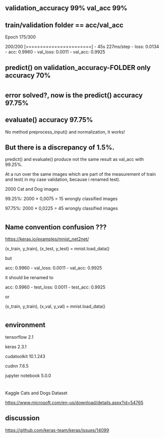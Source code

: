 ## validation_accuracy 99%       		   val_acc 99%  
## train/validation folder == acc/val_acc

Epoch 175/300

200/200 [=======================] - 45s 227ms/step - loss: 0.0134 - acc: 0.9960 - val_loss: 0.0011 - val_acc: 0.9925


## predict() on validation_accuracy-FOLDER  only accuracy 70%

#


## error solved?, now is the predict() accuracy 97.75%
## evaluate() accuracy 97.75%
No method preprocess_input() and normalization, it works!

## But there is a discrepancy of 1.5%.  

predict() and evaluate() produce not the same result as val_acc with 99.25%. 

At a run over the same images which are part of the measurement of train and test( in my case validation, because i renamed test).


2000 Cat and Dog images 

99.25%:   2000 × 0,0075 = 15 wrongly classified images

97.75%:   2000 × 0,0225 = 45 wrongly classified images

#

## Name convention confusion ???

https://keras.io/examples/mnist_net2net/

(x_train, y_train), (x_test, y_test) = mnist.load_data()

but

acc: 0.9960 - val_loss: 0.0011 - val_acc: 0.9925

it should be renamed to

acc: 0.9960 - test_loss: 0.0011 - test_acc: 0.9925

or

(x_train, y_train), (x_val, y_val) = mnist.load_data()


#
## environment

tensorflow 2.1

keras 2.3.1

cudatoolkit 10.1.243

cudnn 7.6.5 

jupyter notebook 5.0.0



#
#


Kaggle Cats and Dogs Dataset

https://www.microsoft.com/en-us/download/details.aspx?id=54765

## discussion

https://github.com/keras-team/keras/issues/14099
